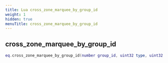 ```yaml
---
title: Lua cross_zone_marquee_by_group_id
weight: 1
hidden: true
menuTitle: cross_zone_marquee_by_group_id
---
```

## cross_zone_marquee_by_group_id
```lua
eq.cross_zone_marquee_by_group_id(number group_id, uint32 type, uint32 priority, uint32 fade_in, uint32 fade_out, uint32 duration, const char *message) -- void
```
